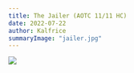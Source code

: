 ```yaml
---
title: The Jailer (AOTC 11/11 HC)
date: 2022-07-22
author: Kalfrice
summaryImage: "jailer.jpg"
---
```


![](/posts/2022-07-22-the-jailer/jailer.jpg)

<!--more-->
